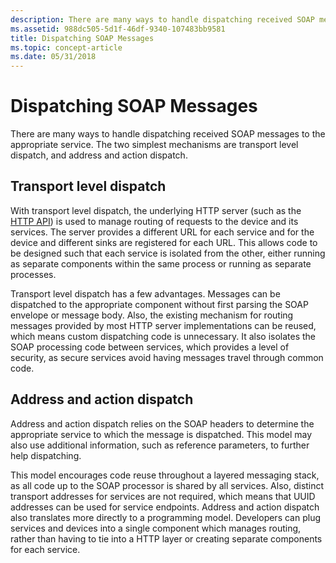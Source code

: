 ```yaml
---
description: There are many ways to handle dispatching received SOAP messages to the appropriate service. The two simplest mechanisms are transport level dispatch, and address and action dispatch.
ms.assetid: 988dc505-5d1f-46df-9340-107483bb9581
title: Dispatching SOAP Messages
ms.topic: concept-article
ms.date: 05/31/2018
---
```


# Dispatching SOAP Messages

There are many ways to handle dispatching received SOAP messages to the appropriate service. The two simplest mechanisms are transport level dispatch, and address and action dispatch.

## Transport level dispatch

With transport level dispatch, the underlying HTTP server (such as the [HTTP API](/windows/desktop/Http/http-api-start-page)) is used to manage routing of requests to the device and its services. The server provides a different URL for each service and for the device and different sinks are registered for each URL. This allows code to be designed such that each service is isolated from the other, either running as separate components within the same process or running as separate processes.

Transport level dispatch has a few advantages. Messages can be dispatched to the appropriate component without first parsing the SOAP envelope or message body. Also, the existing mechanism for routing messages provided by most HTTP server implementations can be reused, which means custom dispatching code is unnecessary. It also isolates the SOAP processing code between services, which provides a level of security, as secure services avoid having messages travel through common code.

## Address and action dispatch

Address and action dispatch relies on the SOAP headers to determine the appropriate service to which the message is dispatched. This model may also use additional information, such as reference parameters, to further help dispatching.

This model encourages code reuse throughout a layered messaging stack, as all code up to the SOAP processor is shared by all services. Also, distinct transport addresses for services are not required, which means that UUID addresses can be used for service endpoints. Address and action dispatch also translates more directly to a programming model. Developers can plug services and devices into a single component which manages routing, rather than having to tie into a HTTP layer or creating separate components for each service.

 

 
